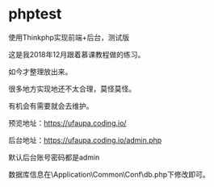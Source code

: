 # phptest
使用Thinkphp实现前端+后台，测试版

这是我2018年12月跟着慕课教程做的练习。

如今才整理放出来。

很多地方实现地还不太合理，莫怪莫怪。

有机会有需要就会去维护。


预览地址：https://ufaupa.coding.io/

后台地址：https://ufaupa.coding.io/admin.php

默认后台账号密码都是admin


数据库信息在\Application\Common\Conf\db.php下修改即可。
